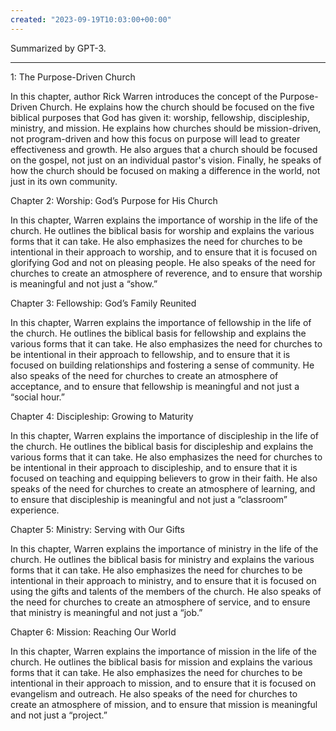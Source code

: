 ```yaml
---
created: "2023-09-19T10:03:00+00:00"
---
```

 

Summarized by GPT-3.

---

1: The Purpose-Driven Church

In this chapter, author Rick Warren introduces the concept of the Purpose-Driven Church. He explains how the church should be focused on the five biblical purposes that God has given it: worship, fellowship, discipleship, ministry, and mission. He explains how churches should be mission-driven, not program-driven and how this focus on purpose will lead to greater effectiveness and growth. He also argues that a church should be focused on the gospel, not just on an individual pastor's vision. Finally, he speaks of how the church should be focused on making a difference in the world, not just in its own community.

Chapter 2: Worship: God’s Purpose for His Church

In this chapter, Warren explains the importance of worship in the life of the church. He outlines the biblical basis for worship and explains the various forms that it can take. He also emphasizes the need for churches to be intentional in their approach to worship, and to ensure that it is focused on glorifying God and not on pleasing people. He also speaks of the need for churches to create an atmosphere of reverence, and to ensure that worship is meaningful and not just a “show.”

Chapter 3: Fellowship: God’s Family Reunited

In this chapter, Warren explains the importance of fellowship in the life of the church. He outlines the biblical basis for fellowship and explains the various forms that it can take. He also emphasizes the need for churches to be intentional in their approach to fellowship, and to ensure that it is focused on building relationships and fostering a sense of community. He also speaks of the need for churches to create an atmosphere of acceptance, and to ensure that fellowship is meaningful and not just a “social hour.”

Chapter 4: Discipleship: Growing to Maturity

In this chapter, Warren explains the importance of discipleship in the life of the church. He outlines the biblical basis for discipleship and explains the various forms that it can take. He also emphasizes the need for churches to be intentional in their approach to discipleship, and to ensure that it is focused on teaching and equipping believers to grow in their faith. He also speaks of the need for churches to create an atmosphere of learning, and to ensure that discipleship is meaningful and not just a “classroom” experience.

Chapter 5: Ministry: Serving with Our Gifts

In this chapter, Warren explains the importance of ministry in the life of the church. He outlines the biblical basis for ministry and explains the various forms that it can take. He also emphasizes the need for churches to be intentional in their approach to ministry, and to ensure that it is focused on using the gifts and talents of the members of the church. He also speaks of the need for churches to create an atmosphere of service, and to ensure that ministry is meaningful and not just a “job.”

Chapter 6: Mission: Reaching Our World

In this chapter, Warren explains the importance of mission in the life of the church. He outlines the biblical basis for mission and explains the various forms that it can take. He also emphasizes the need for churches to be intentional in their approach to mission, and to ensure that it is focused on evangelism and outreach. He also speaks of the need for churches to create an atmosphere of mission, and to ensure that mission is meaningful and not just a “project.”